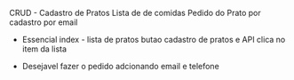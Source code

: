 
CRUD - Cadastro de Pratos
Lista de de comidas
Pedido do Prato por cadastro por email

- Essencial
 index - lista de pratos
 butao cadastro de pratos e API
 clica no item da lista

 - Desejavel
 fazer o pedido adcionando email e telefone